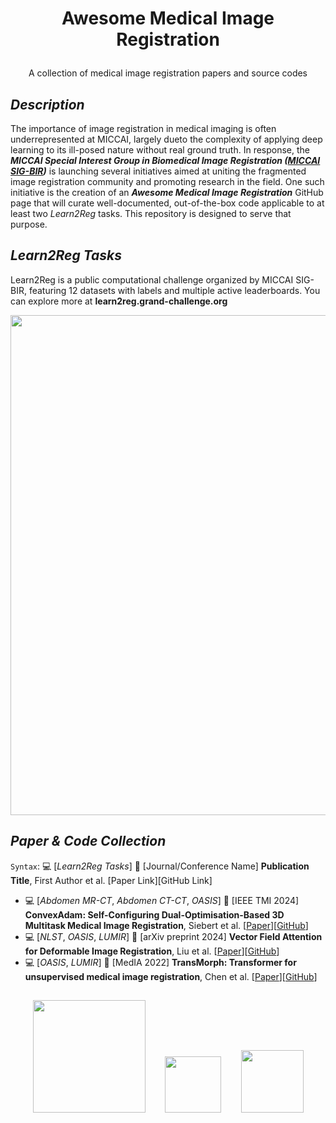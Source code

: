 # <p align=center>Awesome Medical Image Registration</p>
<p align=center>A collection of medical image registration papers and source codes</p>

## *Description*
The importance of image registration in medical imaging is often underrepresented at MICCAI, largely dueto the complexity of applying deep learning to its ill-posed nature without real ground truth. In response, the ***MICCAI Special Interest Group in Biomedical Image Registration ([MICCAI SIG-BIR](https://miccai.org/index.php/special-interest-groups/bir/))*** is launching several initiatives aimed at uniting the fragmented image registration community and promoting research in the field. One such initiative is the creation of an ***Awesome Medical Image Registration*** GitHub page that will curate well-documented, out-of-the-box code applicable to at least two *Learn2Reg* tasks. This repository is designed to serve that purpose.

## *Learn2Reg Tasks*
Learn2Reg is a public computational challenge organized by MICCAI SIG-BIR, featuring 12 datasets with labels and multiple active leaderboards. You can explore more at **learn2reg.grand-challenge.org**
<p align=center><img src="https://github.com/sigbir/awesome/blob/main/figs/L2R_tasks.jpg" width="800"/></p>

## *Paper & Code Collection*
`Syntax`: :computer:  [*Learn2Reg Tasks*] :newspaper: [Journal/Conference Name] **Publication Title**, First Author et al. [Paper Link][GitHub Link]

*  :computer:  [*Abdomen MR-CT*, *Abdomen CT-CT*, *OASIS*] :newspaper: [IEEE TMI 2024] **ConvexAdam: Self-Configuring Dual-Optimisation-Based 3D Multitask Medical Image Registration**, Siebert et al. [[Paper](https://ieeexplore.ieee.org/document/10681158)][[GitHub](https://github.com/multimodallearning/convexAdam)]
*  :computer: [*NLST*, *OASIS*, *LUMIR*] :newspaper: [arXiv preprint 2024] **Vector Field Attention for Deformable Image Registration**, Liu et al. [[Paper](https://arxiv.org/abs/2407.10209)][[GitHub](https://github.com/yihao6/vfa/)]
*  :computer: [*OASIS*, *LUMIR*] :newspaper: [MedIA 2022] **TransMorph: Transformer for unsupervised medical image registration**, Chen et al. [[Paper](https://www.sciencedirect.com/science/article/pii/S1361841522002432)][[GitHub](https://github.com/junyuchen245/TransMorph_Transformer_for_Medical_Image_Registration)]

##
<p align="center"> <a href="https://miccai.org/index.php/special-interest-groups/bir/" target="_blank"><img src="https://github.com/sigbir/awesome-medical-image-registration/blob/main/figs/sigbir_logo.jpg" width="180"/></a>&nbsp;&nbsp;&nbsp;&nbsp;&nbsp;&nbsp;&nbsp;&nbsp;<a href="https://www.google.com/search?q=Learn2Reg+Grand+Challenge&sca_esv=7742ccf3e574a415&sca_upv=1&ei=uUbyZrW8IbCXwbkP4p3KmQI&ved=0ahUKEwj1_LK95dqIAxWwSzABHeKOMiMQ4dUDCA8&uact=5&oq=Learn2Reg+Grand+Challenge&gs_lp=Egxnd3Mtd2l6LXNlcnAiGUxlYXJuMlJlZyBHcmFuZCBDaGFsbGVuZ2UyBRAhGKABMgUQIRigATIFECEYoAEyBRAhGKABMgUQIRirAjIFECEYqwJIjRxQ3wRYvRpwAXgBkAEAmAFvoAGnDKoBBDEyLjS4AQPIAQD4AQGYAhGgAtkMwgIKEAAYsAMY1gQYR8ICCxAAGIAEGJECGIoFwgIFEAAYgATCAgQQABgewgIIEAAYgAQYogTCAggQABiiBBiJBZgDAIgGAZAGCJIHBDcuMTCgB5FD&sclient=gws-wiz-serp" target="_blank"><img src="https://github.com/sigbir/awesome-medical-image-registration/blob/main/figs/l2r_logo_21.png" width="90"/></a>&nbsp;&nbsp;&nbsp;&nbsp;&nbsp;&nbsp;&nbsp;&nbsp;<a href="https://miccai.org/" target="_blank"><img src="https://github.com/sigbir/awesome-medical-image-registration/blob/main/figs/miccai_logo2.jpg" width="100"/></a></p>

